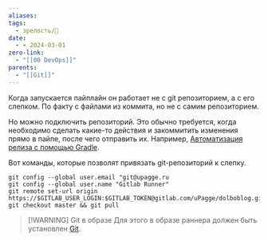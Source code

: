 ```yaml
---
aliases: 
tags:
  - зрелость/🌱
date:
  - - 2024-03-01
zero-link:
  - "[[00 DevOps]]"
parents:
  - "[[Git]]"
---
```

Когда запускается пайплайн он работает не с git репозиторием, а с его слепком. По факту с файлами из коммита, но не с самим репозиторием.

Но можно подключить репозиторий. Это обычно требуется, когда необходимо сделать какие-то действия и закоммитить изменения прямо в пайпе, после чего отправить их. Например, [Автоматизация релиза с помощью Gradle](Автоматизация%20релиза%20с%20помощью%20Gradle.md).

Вот команды, которые позволят привязать git-репозиторий к слепку.

```
git config --global user.email "git@upagge.ru
git config --global user.name "Gitlab Runner"
git remote set-url origin https://$GITLAB_USER_LOGIN:$GITLAB_TOKEN@gitlab.com/uPagge/dolboblog.git
git checkout master && git pull
```


> [!WARNING] Git в образе
> Для этого в образе раннера должен быть установлен [Git](Git.md).

